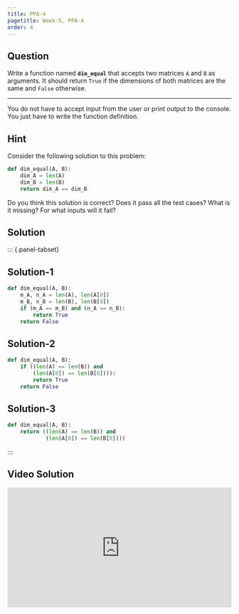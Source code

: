 ```yaml
---
title: PPA-4
pagetitle: Week-5, PPA-4
order: 4
---
```


## Question

Write a function named **`dim_equal`** that accepts two matrices `A` and `B` as arguments. It should return `True` if the dimensions of both matrices are the same and `False` otherwise.

<hr>

You do not have to accept input from the user or print output to the console. You just have to write the function definition.

## Hint

Consider the following solution to this problem:

```python
def dim_equal(A, B):
    dim_A = len(A)
    dim_B = len(B)
    return dim_A == dim_B
```

Do you think this solution is correct? Does it pass all the test cases? What is it missing? For what inputs will it fail?

## Solution

::: {.panel-tabset}

## Solution-1

```python
def dim_equal(A, B):
    m_A, n_A = len(A), len(A[0])
    m_B, n_B = len(B), len(B[0])
    if (m_A == m_B) and (n_A == n_B):
        return True
   	return False
```

## Solution-2

```python
def dim_equal(A, B):
    if ((len(A) == len(B)) and 
        (len(A[0]) == len(B[0]))):
        return True
    return False
```

## Solution-3

```python
def dim_equal(A, B):
    return ((len(A) == len(B)) and
            (len(A[0]) == len(B[0])))
```

:::

## Video Solution

<div style="position: relative; padding-bottom: 53.43750000000001%; height: 0;"><iframe src="https://www.loom.com/embed/22248c9d5d1d45289b17af0b71982e10?sid=c9925368-3d4c-4c25-8c76-43145c88b393" frameborder="0" webkitallowfullscreen mozallowfullscreen allowfullscreen style="position: absolute; top: 0; left: 0; width: 100%; height: 100%;"></iframe></div>


